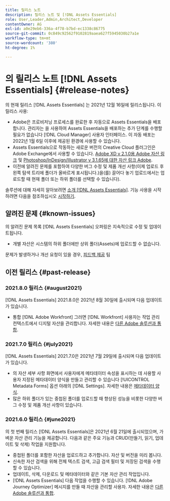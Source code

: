 ```yaml
---
title: 릴리스 노트
description: 릴리스 노트 및 [!DNL Assets Essentials]
role: User,Leader,Admin,Architect,Developer
contentOwner: AG
exl-id: a0e29eb6-336a-4f78-b7bd-ec1338c86775
source-git-commit: 0c849c92562f9102819aaea627f5945030b27a1e
workflow-type: tm+mt
source-wordcount: '380'
ht-degree: 1%

---
```


# 의 릴리스 노트 [!DNL Assets Essentials] {#release-notes}

의 현재 릴리스 [!DNL Assets Essentials] 는 2021년 12월 16일에 릴리스됩니다. 이 릴리스 사용:

* Adobe은 프로비저닝 프로세스를 완료한 후 자동으로 Assets Essentials을 배포합니다. 관리자는 을 사용하여 Assets Essentials을 배포하는 추가 단계를 수행할 필요가 없습니다 [!DNL Cloud Manager] 사용자 인터페이스. 이 자동 배포는 2022년 1월 6일 이후에 제공된 환경에 사용할 수 있습니다.
* Assets Essentials으로 작동하는 새로운 버전의 Creative Cloud 플러그인은 Adobe Exchange에서 사용할 수 있습니다. [Adobe XD v 2.1.0용 Adobe 자산 링크](https://exchange.adobe.com/creativecloud/plugindetails.html/app/cc/61d229b9) 및 [Photoshop/InDesign/Illustrator v 3.1.65에 대한 자산 링크 Adobe](https://exchange.adobe.com/creativecloud.details.106875.adobe-asset-link-cep.html).
* 이전에 알려진 문제를 포함하여 다양한 버그 수정 및 제품 개선 사항(이제 업로드 후 왼쪽 탐색 트리에 폴더가 올바르게 표시됩니다.)<!-- CQ-4337638 -->을(를) 끌어다 놓기 업로드에서는 업로드할 때 현재 폴더 또는 하위 폴더를 선택할 수 있습니다<!-- CQ-4327753 -->).

솔루션에 대해 자세히 알아보려면 [소개 [!DNL Assets Essentials]](introduction.md). 기능 사용을 시작하려면 다음을 참조하십시오 [시작하기](/help/get-started.md).

## 알려진 문제 {#known-issues}

의 알려진 문제 목록 [!DNL Assets Essentials] 오퍼링은 지속적으로 수정 및 업데이트됩니다.

* 개별 자산은 시스템의 하위 폴더에만 상위 폴더(Assets)에 업로드할 수 없습니다. <!-- CQ-4337638 -->

문제가 발생하거나 개선 요청이 있을 경우, [피드백 제공](#provide-feedback) 팀

## 이전 릴리스 {#past-release}

### 2021.8.0 릴리스 {#august2021}

[!DNL Assets Essentials] 2021.8.0은 2021년 8월 30일에 출시되며 다음 업데이트가 있습니다.

* 통합 [!DNL Adobe Workfront] 그러면 [!DNL Workfront] 사용자는 작업 관리 컨텍스트에서 디지털 자산을 관리합니다. 자세한 내용은 [다른 Adobe 솔루션과 통합](/help/integration.md).

### 2021.7.0 릴리스 {#july2021}

[!DNL Assets Essentials] 2021.7.0은 2021년 7월 29일에 출시되며 다음 업데이트가 있습니다.

* 의 자산 세부 사항 화면에서 사용자에게 메타데이터 속성을 표시하는 데 사용할 사용자 지정된 메타데이터 양식을 만들고 관리할 수 있습니다 [!UICONTROL Metadata Forms] 옵션 아래의 [!DNL Settings]. 자세한 내용은 [메타데이터 양식](metadata.md#metadata-forms).
* 많은 하위 폴더가 있는 중첩된 폴더를 업로드할 때 향상된 성능을 비롯한 다양한 버그 수정 및 제품 개선 사항이 있습니다.

### 2021.6.0 릴리스 {#june2021}

의 첫 번째 릴리스 [!DNL Assets Essentials]은 2021년 6월 21일에 출시되었으며, 가벼운 자산 관리 기능을 제공합니다. 다음과 같은 주요 기능과 CRUD(만들기, 읽기, 업데이트 및 삭제) 작업을 지원합니다.

* 중첩된 폴더를 포함한 자산을 업로드하고 추가합니다. 자산 및 버전을 미리 봅니다.
* 신속한 자산 검색을 위해 전체 텍스트 검색, 고급 검색 필터 및 저장된 검색을 수행할 수 있습니다.
* 업데이트, 삭제, 다운로드 및 메타데이터와 같은 기본 자산 관리 작업입니다.
* [!DNL Assets Essentials] 다음 작업을 수행할 수 있습니다. [!DNL Adobe Journey Optimizer] 메시지를 만들 때 자산을 관리할 사용자. 자세한 내용은 [다른 Adobe 솔루션과 통합](/help/integration.md).
